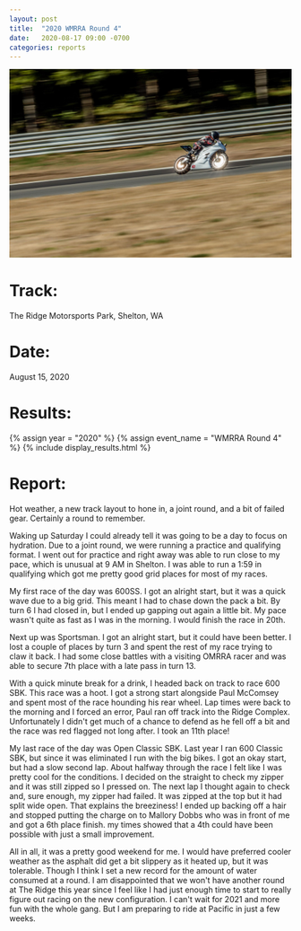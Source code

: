 ```yaml
---
layout: post
title:  "2020 WMRRA Round 4"
date:   2020-08-17 09:00 -0700
categories: reports
---
```

<!-- TODO: UPDATE PHOTOS -->

![](/img/race-report-photos/2020/2020-wmrra-r4-bike-sun.jpg)

# Track:
The Ridge Motorsports Park, Shelton, WA

# Date:
August 15, 2020

# Results:
{% assign year = "2020" %}
{% assign event_name = "WMRRA Round 4" %}
{% include display_results.html %}

# Report:

Hot weather, a new track layout to hone in, a joint round, and a bit of failed gear. Certainly a round to remember.

Waking up Saturday I could already tell it was going to be a day to focus on hydration. Due to a joint round, we were running a practice and qualifying format. I went out for practice and right away was able to run close to my pace, which is unusual at 9 AM in Shelton. I was able to run a 1:59 in qualifying which got me pretty good grid places for most of my races.

My first race of the day was 600SS. I got an alright start, but it was a quick wave due to a big grid. This meant I had to chase down the pack a bit. By turn 6 I had closed in, but I ended up gapping out again a little bit. My pace wasn't quite as fast as I was in the morning. I would finish the race in 20th.

Next up was Sportsman. I got an alright start, but it could have been better. I lost a couple of places by turn 3 and spent the rest of my race trying to claw it back. I had some close battles with a visiting OMRRA racer and was able to secure 7th place with a late pass in turn 13.

With a quick minute break for a drink, I headed back on track to race 600 SBK. This race was a hoot. I got a strong start alongside Paul McComsey and spent most of the race hounding his rear wheel. Lap times were back to the morning and I forced an error, Paul ran off track into the Ridge Complex. Unfortunately I didn't get much of a chance to defend as he fell off a bit and the race was red flagged not long after. I took an 11th place!

My last race of the day was Open Classic SBK. Last year I ran 600 Classic SBK, but since it was eliminated I run with the big bikes. I got an okay start, but had a slow second lap. About halfway through the race I felt like I was pretty cool for the conditions. I decided on the straight to check my zipper and it was still zipped so I pressed on. The next lap I thought again to check and, sure enough, my zipper had failed. It was zipped at the top but it had split wide open. That explains the breeziness! I ended up backing off a hair and stopped putting the charge on to Mallory Dobbs who was in front of me and got a 6th place finish. my times showed that a 4th could have been possible with just a small improvement.

All in all, it was a pretty good weekend for me. I would have preferred cooler weather as the asphalt did get a bit slippery as it heated up, but it was tolerable. Though I think I set a new record for the amount of water consumed at a round. I am disappointed that we won't have another round at The Ridge this year since I feel like I had just enough time to start to really figure out racing on the new configuration. I can't wait for 2021 and more fun with the whole gang. But I am preparing to ride at Pacific in just a few weeks.

<!-- TODO: ADD PHOTOS FROM DANE
![](/img/race-report-photos/2020/2020-wmrra-r3-bike-chris.jpg)

-->